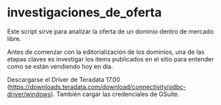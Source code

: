 # investigaciones_de_oferta
Este script sirve para analizar la oferta de un dominio dentro de mercado libre.

Antes de comenzar con la editorialización de los dominios, una de las etapas claves es investigar los items publicados en el sitio para entender como se están vendiendo hoy en día. 

Descargarse el Driver de Teradata 17.00 (https://downloads.teradata.com/download/connectivity/odbc-driver/windows).
También cargar las credenciales de GSuite.
